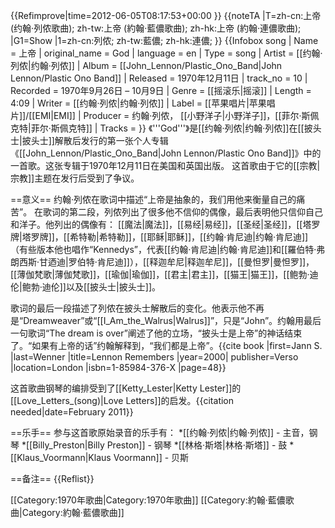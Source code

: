 {{Refimprove|time=2012-06-05T08:17:53+00:00 }}
{{noteTA
|T=zh-cn:上帝 (约翰·列侬歌曲); zh-tw:上帝 (約翰·藍儂歌曲); zh-hk:上帝 (約翰·連儂歌曲);
|G1=Show
|1=zh-cn:列侬; zh-tw:藍儂; zh-hk:連儂;
}}
{{Infobox song
| Name           = 上帝
| original_name = God
| language = en
| Type       = song
| Artist         = [[约翰·列侬|约翰·列侬]]
| Album          = [[John_Lennon/Plastic_Ono_Band|John Lennon/Plastic Ono Band]]
| Released       = 1970年12月11日
| track_no       = 10
| Recorded       = 1970年9月26日 – 10月9日
| Genre          = [[摇滚乐|摇滚]]
| Length         = 4:09
| Writer         = [[约翰·列侬|约翰·列侬]]
| Label          = [[苹果唱片|苹果唱片]]/[[EMI|EMI]]
| Producer       = 约翰·列侬， [[小野洋子|小野洋子]]，[[菲尔·斯佩克特|菲尔·斯佩克特]]
| Tracks         = 
}}
《'''God'''》是[[约翰·列侬|约翰·列侬]]在[[披头士|披头士]]解散后发行的第一张个人专辑《[[John_Lennon/Plastic_Ono_Band|John Lennon/Plastic Ono Band]]》中的一首歌。这张专辑于1970年12月11日在美国和英国出版。
这首歌由于它的[[宗教|宗教]]主题在发行后受到了争议。

==意义==
约翰·列侬在歌词中描述“上帝是抽象的，我们用他来衡量自己的痛苦”。
在歌词的第二段，列侬列出了很多他不信仰的偶像，最后表明他只信仰自己和洋子。他列出的偶像有：
[[魔法|魔法]]，[[易经|易经]]，[[圣经|圣经]]，[[塔罗牌|塔罗牌]]，[[希特勒|希特勒]]，[[耶稣|耶稣]]，[[约翰·肯尼迪|约翰·肯尼迪]]（有些版本他也唱作“Kennedys”，代表[[约翰·肯尼迪|约翰·肯尼迪]]和[[羅伯特·弗朗西斯·甘迺迪|罗伯特·肯尼迪]]），[[释迦牟尼|释迦牟尼]]，[[曼怛罗|曼怛罗]]，[[薄伽梵歌|薄伽梵歌]]，[[瑜伽|瑜伽]]，[[君主|君主]]，[[猫王|猫王]]，[[鲍勃·迪伦|鲍勃·迪伦]]以及[[披头士|披头士]]。

歌词的最后一段描述了列侬在披头士解散后的变化。他表示他不再是“Dreamweaver”或“[[I_Am_the_Walrus|Walrus]]”，只是“John”。约翰用最后一句歌词“The dream is over”阐述了他的立场，“披头士是上帝”的神话结束了。“如果有上帝的话”约翰解释到，“我们都是上帝”。<ref name="wenner">{{cite book |first=Jann S. |last=Wenner |title=Lennon Remembers |year=2000| publisher=Verso |location=London |isbn=1-85984-376-X |page=48}}</ref>

这首歌曲钢琴的编排受到了[[Ketty_Lester|Ketty Lester]]的[[Love_Letters_(song)|Love Letters]]的启发。{{citation needed|date=February 2011}}

==乐手==
参与这首歌原始录音的乐手有：
*[[约翰·列侬|约翰·列侬]] - 主音，钢琴
*[[Billy_Preston|Billy Preston]] - 钢琴
*[[林格·斯塔|林格·斯塔]] - 鼓
*[[Klaus_Voormann|Klaus Voormann]] - 贝斯

==备注==
{{Reflist}}

[[Category:1970年歌曲|Category:1970年歌曲]]
[[Category:約翰·藍儂歌曲|Category:約翰·藍儂歌曲]]